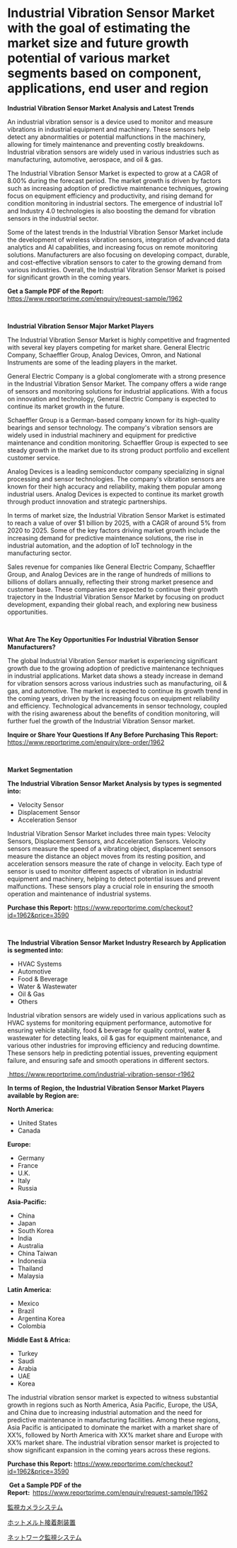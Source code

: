 <p><h1>Industrial Vibration Sensor Market with the goal of estimating the market size and future growth potential of various market segments based on component, applications, end user and region</h1></p><p><strong>Industrial Vibration Sensor Market Analysis and Latest Trends</strong></p>
<p><p>An industrial vibration sensor is a device used to monitor and measure vibrations in industrial equipment and machinery. These sensors help detect any abnormalities or potential malfunctions in the machinery, allowing for timely maintenance and preventing costly breakdowns. Industrial vibration sensors are widely used in various industries such as manufacturing, automotive, aerospace, and oil & gas.</p><p>The Industrial Vibration Sensor Market is expected to grow at a CAGR of 8.00% during the forecast period. The market growth is driven by factors such as increasing adoption of predictive maintenance techniques, growing focus on equipment efficiency and productivity, and rising demand for condition monitoring in industrial sectors. The emergence of industrial IoT and Industry 4.0 technologies is also boosting the demand for vibration sensors in the industrial sector.</p><p>Some of the latest trends in the Industrial Vibration Sensor Market include the development of wireless vibration sensors, integration of advanced data analytics and AI capabilities, and increasing focus on remote monitoring solutions. Manufacturers are also focusing on developing compact, durable, and cost-effective vibration sensors to cater to the growing demand from various industries. Overall, the Industrial Vibration Sensor Market is poised for significant growth in the coming years.</p></p>
<p><strong>Get a Sample PDF of the Report:&nbsp;</strong> <a href="https://www.reportprime.com/enquiry/request-sample/1962">https://www.reportprime.com/enquiry/request-sample/1962</a></p>
<p>&nbsp;</p>
<p><strong>Industrial Vibration Sensor Major Market Players</strong></p>
<p><p>The Industrial Vibration Sensor Market is highly competitive and fragmented with several key players competing for market share. General Electric Company, Schaeffler Group, Analog Devices, Omron, and National Instruments are some of the leading players in the market.</p><p>General Electric Company is a global conglomerate with a strong presence in the Industrial Vibration Sensor Market. The company offers a wide range of sensors and monitoring solutions for industrial applications. With a focus on innovation and technology, General Electric Company is expected to continue its market growth in the future.</p><p>Schaeffler Group is a German-based company known for its high-quality bearings and sensor technology. The company's vibration sensors are widely used in industrial machinery and equipment for predictive maintenance and condition monitoring. Schaeffler Group is expected to see steady growth in the market due to its strong product portfolio and excellent customer service.</p><p>Analog Devices is a leading semiconductor company specializing in signal processing and sensor technologies. The company's vibration sensors are known for their high accuracy and reliability, making them popular among industrial users. Analog Devices is expected to continue its market growth through product innovation and strategic partnerships.</p><p>In terms of market size, the Industrial Vibration Sensor Market is estimated to reach a value of over $1 billion by 2025, with a CAGR of around 5% from 2020 to 2025. Some of the key factors driving market growth include the increasing demand for predictive maintenance solutions, the rise in industrial automation, and the adoption of IoT technology in the manufacturing sector.</p><p>Sales revenue for companies like General Electric Company, Schaeffler Group, and Analog Devices are in the range of hundreds of millions to billions of dollars annually, reflecting their strong market presence and customer base. These companies are expected to continue their growth trajectory in the Industrial Vibration Sensor Market by focusing on product development, expanding their global reach, and exploring new business opportunities.</p></p>
<p>&nbsp;</p>
<p><strong>What Are The Key Opportunities For Industrial Vibration Sensor Manufacturers?</strong></p>
<p><p>The global Industrial Vibration Sensor market is experiencing significant growth due to the growing adoption of predictive maintenance techniques in industrial applications. Market data shows a steady increase in demand for vibration sensors across various industries such as manufacturing, oil & gas, and automotive. The market is expected to continue its growth trend in the coming years, driven by the increasing focus on equipment reliability and efficiency. Technological advancements in sensor technology, coupled with the rising awareness about the benefits of condition monitoring, will further fuel the growth of the Industrial Vibration Sensor market.</p></p>
<p><strong>Inquire or Share Your Questions If Any Before Purchasing This Report:</strong> <a href="https://www.reportprime.com/enquiry/pre-order/1962">https://www.reportprime.com/enquiry/pre-order/1962</a></p>
<p>&nbsp;</p>
<p><strong>Market Segmentation</strong></p>
<p><strong>The Industrial Vibration Sensor Market Analysis by types is segmented into:</strong></p>
<p><ul><li>Velocity Sensor</li><li>Displacement Sensor</li><li>Acceleration Sensor</li></ul></p>
<p><p>Industrial Vibration Sensor Market includes three main types: Velocity Sensors, Displacement Sensors, and Acceleration Sensors. Velocity sensors measure the speed of a vibrating object, displacement sensors measure the distance an object moves from its resting position, and acceleration sensors measure the rate of change in velocity. Each type of sensor is used to monitor different aspects of vibration in industrial equipment and machinery, helping to detect potential issues and prevent malfunctions. These sensors play a crucial role in ensuring the smooth operation and maintenance of industrial systems.</p></p>
<p><strong>Purchase this Report:&nbsp;</strong><a href="https://www.reportprime.com/checkout?id=1962&price=3590">https://www.reportprime.com/checkout?id=1962&price=3590</a></p>
<p>&nbsp;</p>
<p><strong>The Industrial Vibration Sensor Market Industry Research by Application is segmented into:</strong></p>
<p><ul><li>HVAC Systems</li><li>Automotive</li><li>Food & Beverage</li><li>Water & Wastewater</li><li>Oil & Gas</li><li>Others</li></ul></p>
<p><p>Industrial vibration sensors are widely used in various applications such as HVAC systems for monitoring equipment performance, automotive for ensuring vehicle stability, food & beverage for quality control, water & wastewater for detecting leaks, oil & gas for equipment maintenance, and various other industries for improving efficiency and reducing downtime. These sensors help in predicting potential issues, preventing equipment failure, and ensuring safe and smooth operations in different sectors.</p></p>
<p><a href="https://www.reportprime.com/industrial-vibration-sensor-r1962">&nbsp;https://www.reportprime.com/industrial-vibration-sensor-r1962</a></p>
<p><strong>In terms of Region, the Industrial Vibration Sensor Market Players available by Region are:</strong></p>
<p>
    <p> <strong> North America: </strong>
        <ul>
            <li>United States</li>
            <li>Canada</li>
        </ul>
        </p> 
    <p> <strong> Europe: </strong>
        <ul>
            <li>Germany</li>
            <li>France</li>
            <li>U.K.</li>
            <li>Italy</li>
            <li>Russia</li>
        </ul>
        </p> 
    <p> <strong> Asia-Pacific: </strong>
        <ul>
            <li>China</li>
            <li>Japan</li>
            <li>South Korea</li>
            <li>India</li>
            <li>Australia</li>
            <li>China Taiwan</li>
            <li>Indonesia</li>
            <li>Thailand</li>
            <li>Malaysia</li>
        </ul>
        </p> 
    <p> <strong> Latin America: </strong>
        <ul>
            <li>Mexico</li>
            <li>Brazil</li>
            <li>Argentina Korea</li>
            <li>Colombia</li>
        </ul>
        </p> 
    <p> <strong> Middle East & Africa: </strong>
        <ul>
            <li>Turkey</li>
            <li>Saudi</li>
            <li>Arabia</li>
            <li>UAE</li>
            <li>Korea</li>
        </ul>
    </p>
    </p>
<p><p>The industrial vibration sensor market is expected to witness substantial growth in regions such as North America, Asia Pacific, Europe, the USA, and China due to increasing industrial automation and the need for predictive maintenance in manufacturing facilities. Among these regions, Asia Pacific is anticipated to dominate the market with a market share of XX%, followed by North America with XX% market share and Europe with XX% market share. The industrial vibration sensor market is projected to show significant expansion in the coming years across these regions.</p></p>
<p><strong>Purchase this Report: </strong><a href="https://www.reportprime.com/checkout?id=1962&price=3590">https://www.reportprime.com/checkout?id=1962&price=3590</a></p>
<p>&nbsp;<strong>Get a Sample PDF of the Report:&nbsp;&nbsp;</strong><a href="https://www.reportprime.com/enquiry/request-sample/1962">https://www.reportprime.com/enquiry/request-sample/1962</a></p>
<p><strong></strong></p>
<p><p><a href="https://github.com/DwightHuels1/Market-Research-Report-List-1/blob/main/521347171782.md">監視カメラシステム</a></p><p><a href="https://github.com/JanickJohns/Market-Research-Report-List-1/blob/main/349158271783.md">ホットメルト接着剤装置</a></p><p><a href="https://github.com/tanyaali3/Market-Research-Report-List-1/blob/main/996708971781.md">ネットワーク監視システム</a></p></p>